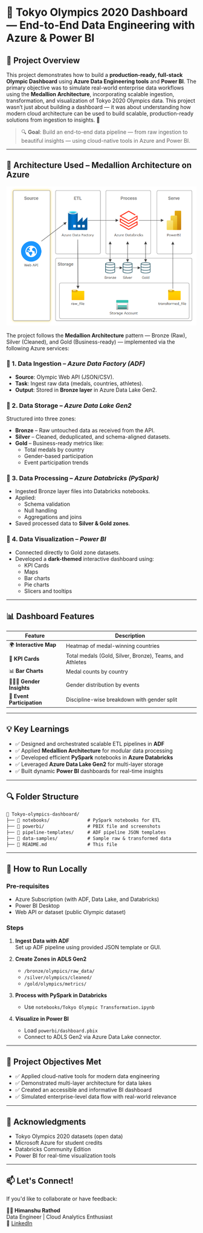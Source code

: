 
# 🏅 Tokyo Olympics 2020 Dashboard — End-to-End Data Engineering with Azure & Power BI

## 🎯 Project Overview
This project demonstrates how to build a **production-ready, full-stack Olympic Dashboard** using **Azure Data Engineering tools** and **Power BI**. The primary objective was to simulate real-world enterprise data workflows using the **Medallion Architecture**, incorporating scalable ingestion, transformation, and visualization of Tokyo 2020 Olympics data. This project wasn’t just about building a dashboard — it was about understanding how modern cloud architecture can be used to build scalable, production-ready solutions from ingestion to insights. 🚀

> 🔍 **Goal**: Build an end-to-end data pipeline — from raw ingestion to beautiful insights — using cloud-native tools in Azure and Power BI.

---

## 🧱 Architecture Used – Medallion Architecture on Azure

![Architecture Diagram](architecture.png)

The project follows the **Medallion Architecture** pattern — Bronze (Raw), Silver (Cleaned), and Gold (Business-ready) — implemented via the following Azure services:

### 🔹 1. Data Ingestion – *Azure Data Factory (ADF)*
- **Source**: Olympic Web API (JSON/CSV).
- **Task**: Ingest raw data (medals, countries, athletes).
- **Output**: Stored in **Bronze layer** in Azure Data Lake Gen2.

### 🔹 2. Data Storage – *Azure Data Lake Gen2*
Structured into three zones:
- **Bronze** – Raw untouched data as received from the API.
- **Silver** – Cleaned, deduplicated, and schema-aligned datasets.
- **Gold** – Business-ready metrics like:
  - Total medals by country
  - Gender-based participation
  - Event participation trends

### 🔹 3. Data Processing – *Azure Databricks (PySpark)*
- Ingested Bronze layer files into Databricks notebooks.
- Applied:
  - Schema validation
  - Null handling
  - Aggregations and joins
- Saved processed data to **Silver & Gold zones**.

### 🔹 4. Data Visualization – *Power BI*
- Connected directly to Gold zone datasets.
- Developed a **dark-themed** interactive dashboard using:
  - KPI Cards
  - Maps
  - Bar charts
  - Pie charts
  - Slicers and tooltips

---

## 📊 Dashboard Features

| Feature | Description |
|--------|-------------|
| 🌍 **Interactive Map** | Heatmap of medal-winning countries |
| 🥇 **KPI Cards** | Total medals (Gold, Silver, Bronze), Teams, and Athletes |
| 📊 **Bar Charts** | Medal counts by country |
| 🧑‍🤝‍🧑 **Gender Insights** | Gender distribution by events |
| 📅 **Event Participation** | Discipline-wise breakdown with gender split |

---

## 💡 Key Learnings

- ✅ Designed and orchestrated scalable ETL pipelines in **ADF**
- ✅ Applied **Medallion Architecture** for modular data processing
- ✅ Developed efficient **PySpark** notebooks in **Azure Databricks**
- ✅ Leveraged **Azure Data Lake Gen2** for multi-layer storage
- ✅ Built dynamic **Power BI** dashboards for real-time insights

---

## 🔍 Folder Structure

```
📁 Tokyo-olympics-dashboard/
├── 📂 notebooks/              # PySpark notebooks for ETL
├── 📂 powerbi/                # PBIX file and screenshots
├── 📂 pipeline-templates/     # ADF pipeline JSON templates
├── 📂 data-samples/           # Sample raw & transformed data
├── 📜 README.md               # This file
```

---

## 🚀 How to Run Locally

### Pre-requisites
- Azure Subscription (with ADF, Data Lake, and Databricks)
- Power BI Desktop
- Web API or dataset (public Olympic dataset)

### Steps
1. **Ingest Data with ADF**  
   Set up ADF pipeline using provided JSON template or GUI.

2. **Create Zones in ADLS Gen2**  
   - `/bronze/olympics/raw_data/`  
   - `/silver/olympics/cleaned/`  
   - `/gold/olympics/metrics/`  

3. **Process with PySpark in Databricks**  
   - Use `notebooks/Tokyo Olympic Transformation.ipynb`

4. **Visualize in Power BI**  
   - Load `powerbi/dashboard.pbix`
   - Connect to ADLS Gen2 via Azure Data Lake connector.

---

## 📌 Project Objectives Met

- ✅ Applied cloud-native tools for modern data engineering
- ✅ Demonstrated multi-layer architecture for data lakes
- ✅ Created an accessible and informative BI dashboard
- ✅ Simulated enterprise-level data flow with real-world relevance

---

## 🙌 Acknowledgments

- Tokyo Olympics 2020 datasets (open data)
- Microsoft Azure for student credits
- Databricks Community Edition
- Power BI for real-time visualization tools

---

## 📫 Let's Connect!

If you'd like to collaborate or have feedback:

**👨‍💻 Himanshu Rathod**  
Data Engineer | Cloud Analytics Enthusiast  
🔗 [LinkedIn](https://www.linkedin.com/in/himanshurathod1047)  

